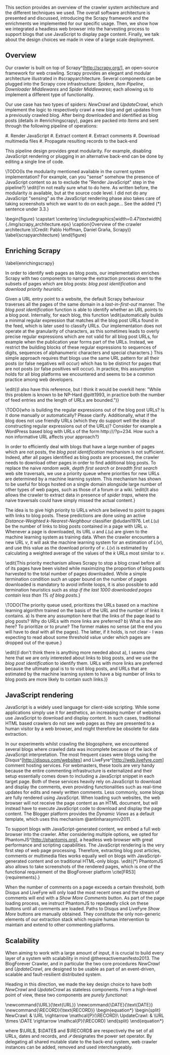 This section provides an overview of the crawler system architecture and the different techniques we used. The overall software architecture is presented and discussed, introducing the Scrapy framework and the enrichments we implemented for our specific usage. Then, we show how we integrated a headless web browser into the harvesting process to support blogs that use JavaScript to display page content. Finally, we talk about the design choices we made in view of a large scale deployment.


Overview
--------
Our crawler is built on top of Scrapy^[<http://scrapy.org/>], an open-source framework for web crawling. Scrapy provides an elegant and modular architecture illustrated in #scrapyarchitecture. Several components can be plugged into the Scrapy core infrastructure: *Spiders*, *Item Pipeline*, *Downloader Middlewares* and *Spider Middlewares*; each allowing us to implement a different type of functionality.

Our use case has two types of spiders: *NewCrawl* and *UpdateCrawl*, which implement the logic to respectively crawl a new blog and get updates from a previously crawled blog. After being downloaded and identified as blog posts (details in #enrichingscrapy), pages are packed into *Items* and sent through the following pipeline of operations:

  #. Render JavaScript
  #. Extract content
  #. Extract comments
  #. Download multimedia files
  #. Propagate resulting records to the back-end

This pipeline design provides great modularity. For example, disabling JavaScript rendering or plugging in an alternative back-end can be done by editing a single line of code.

\TODO{Is the modularity mentioned available in the current system implementation? For example, can you "sense" somehow the presence of JavaScript content so as to exclude the "Render JavaScript" step in the pipeline?} \edit{I'm not really sure what to do here. As written before, the modularity *is* available, but at the source code level. I did not do any JavaScript "sensing" as the JavaScript rendering phase also takes care of taking screenshots which we want to do on each page... See the added (*) sentence under 3.3.}

\begin{figure}
  \capstart
  \centering
  \includegraphics[width=0.47\textwidth]{./img/scrapy_architecture.eps}
  \caption{Overview of the crawler architecture.\\(Credit: Pablo Hoffman, Daniel Graña, Scrapy)}
  \label{scrapyarchitecture}
\end{figure}


Enriching Scrapy
----------------
\label{enrichingscrapy}

In order to identify web pages as blog posts, our implementation enriches Scrapy with two components to narrow the extraction process down to the subsets of pages which are blog posts: *blog post identification* and *download priority heuristic*.

Given a URL entry point to a website, the default Scrapy behaviour traverses all the pages of the same domain in a *last-in-first-out* manner. The *blog post identification* function is able to identify whether an URL points to a blog post. Internally, for each blog, this function \edit{automatically builds a minimal regular expression that matches all the blog post URLs found in the feed, which is later used to classify URLs. Our implementation does not operate at the granularity of characters, as this sometimes leads to overly precise regular expressions which are not valid for all blog post URLs, for example when the publication year forms part of the URLs. Instead, we restrict the building blocks of these regular expressions to sequences of digits, sequences of alphanumeric characters and special characters.} This simple approach requires that blogs use the same URL pattern for all their posts (or false negatives will occur) which has to be distinct for pages that are not posts (or false positives will occur). In practice, this assumption holds for all blog platforms we encountered and seems to be a common practice among web developers.

\edit{(I also have this reference, but I think it would be overkill here: "While this problem is known to be NP-Hard @pitt1993, in practice both the number of feed entries and the length of URLs are bounded.")}

\TODO{who is building the regular expressions out of the blog post URLs? Is it done manually or automatically? Please clarify. Additionally, what if the blog does not use friendly URLs (which they do support well the idea of constructing regular expressions out of the URLs)? Consider for example a WordPress based blog with URLs of the form http://<domain>/?p=234. How such a non informative URL affects your approach?}

In order to efficiently deal with blogs that have a large number of pages which are not posts, the *blog post identification* mechanism is not sufficient. Indeed, after all pages identified as blog posts are processed, the crawler needs to download other pages in order to find additional blog posts. To replace the naive *random walk*, *depth first search* or *breadth first search* web site traversals, we use a priority queue where priorities for new URLs are determined by a machine learning system. This mechanism has shown to be useful for blogs hosted on a single domain alongside large number of other types of web pages, such as those of a forum or a wiki. \edit{It also allows the crawler to extract data in presence of *spider traps*, where the naive traversals could have simply missed the actual content.}

The idea is to give high priority to URLs which are believed to point to pages with links to blog posts. These predictions are done using an active *Distance-Weighted k-Nearest-Neighbour* classifier @dudani1976. Let $L(u)$ be the number of links to blog posts contained in a page with URL $u$. Whenever a page is downloaded, its URL $u$ and $L(u)$ are given to the machine learning system as training data. When the crawler encounters a new URL $v$, it will ask the machine learning system for an estimation of $L(v)$, and use this value as the download priority of $v$. $L(v)$ is estimated by calculating a weighted average of the values of the $k$ URLs most similar to $v$.

\edit{This priority mechanism allows Scrapy to stop a blog crawl before all of its pages have been visited while maximizing the proportion of blog posts harvested to the total number of pages downloaded. While a simple termination condition such an upper bound on the number of pages downloaded is mandatory to avoid infinite loops, it is also possible to add termination heuristics such as *stop if the last 1000 downloaded pages contain less than 1\% of blog posts*.}

\TODO{The priority queue used, prioritizes the URLs based on a machine learning algorithm trained on the basis of the URL and the number of links it contains.
a) Is there any assumption here that the links of the page lead to plog posts? Why do URLs with more links are preferred?
b) What is the aim here? To prioritize or to prune? The former makes no sense (at the end you will have to deal with all the pages). The latter, if it holds, is not clear - I was expecting to read about some threshold value under which pages are dropped out of the queue.}

\edit{(I don't think there is anything more needed about a), I seams clear here that we are only interested about links to blog posts, and we use the *blog post identification* to identify them. URLs with more links are preferred because the ultimate goal is to to visit blog posts, and URLs that are estimated by the machine learning system to have a big number of links to blog posts are more likely to contain such links.)}

JavaScript rendering
--------------------
JavaScript is a widely used language for client-side scripting. While some applications simply use it for aesthetics, an increasing number of websites use JavaScript to download and display content. In such cases, traditional HTML based crawlers do not see web pages as they are presented to a human visitor by a web browser, and might therefore be obsolete for data extraction.

In our experiments whilst crawling the blogosphere, we encountered several blogs where crawled data was incomplete because of the lack of JavaScript interpretation. The most frequent cases were blogs using the Disqus^[<http://disqus.com/websites>] and LiveFyre^[<http://web.livefyre.com>] comment hosting services. For webmasters, these tools are very handy because the entire commenting infrastructure is externalized and their setup essentially comes down to including a JavaScript snippet in each target page. Both of these services heavily rely on JavaScript to download and display the comments, even providing functionalities such as real-time updates for edits and newly written comments. Less commonly, some blogs are fully rendered using JavaScript. When loading such websites, the web browser will not receive the page content as an HTML document, but will instead have to execute JavaScript code to download and display the page content. The Blogger platform provides the *Dynamic Views* as a default template, which uses this mechanism @antinharasymiv2011.

To support blogs with JavaScript-generated content, we embed a full web browser into the crawler. After considering multiple options, we opted for PhantomJS^[<http://phantomjs.org>], a headless web browser with great performance and scripting capabilities. The JavaScript rendering is the very first step of web page processing. Therefore, extracting blog post articles, comments or multimedia files works equally well on blogs with JavaScript-generated content and on traditional HTML-only blogs. \edit{(*) PhantomJS also allows to take screenshots of the rendered pages, which is one of the functional requirement of the BlogForever platform \cite[FR53]{requirements}.}

When the number of comments on a page exceeds a certain threshold, both Disqus and LiveFyre will only load the most recent ones and the stream of comments will end with a *Show More Comments* button. As part of the page loading process, we instruct PhantomJS to repeatedly click on these buttons until all comments are loaded. Paths to Disqus and LiveFyre *Show More* buttons are manually obtained. They constitute the only non-generic elements of our extraction stack which require human intervention to maintain and extend to other commenting platforms.


Scalability
-----------
When aiming to work with a large amount of input, it is crucial to build every layer of a system with scalability in mind @thereactivemanifesto2013. The BlogForever Crawler, and in particular the two core procedures *NewCrawl* and *UpdateCrawl*, are designed to be usable as part of an event-driven, scalable and fault-resilient distributed system.

Heading in this direction, we made the key design choice to have both *NewCrawl* and *UpdateCrawl* as stateless components. From a high-level point of view, these two components are *purely functional*:

\newcommand{\URL}{\text{URL}}
\newcommand{\DATE}{\text{DATE}}
\newcommand{\RECORD}{\text{RECORD}}
\begin{equation*}
  \begin{split}
    NewCrawl:    &  \URL \rightarrow \mathcal{P}(\RECORD)\\
    UpdateCrawl: &  \URL \times \DATE \rightarrow \mathcal{P}(\RECORD)
  \end{split}
\end{equation*}

where $\URL$, $\DATE$ and $\RECORD$ are respectively the set of all URLs, dates and records, and $\mathcal{P}$ designates the power set operator. By delegating all shared mutable state to the back-end system, web crawler instances can be added, removed and used interchangeably.
